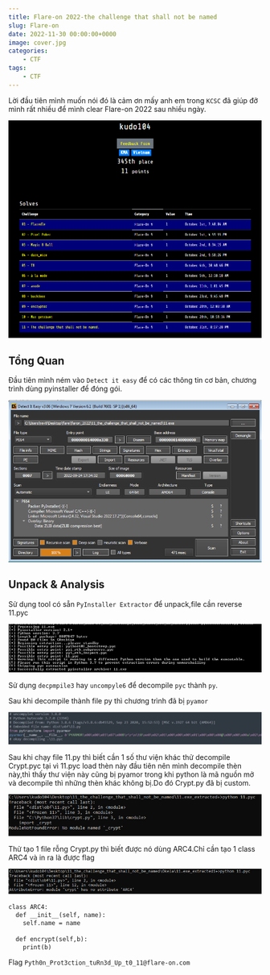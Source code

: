 ```yaml
---
title: Flare-on 2022-the challenge that shall not be named
slug: Flare-on
date: 2022-11-30 00:00:00+0000
image: cover.jpg
categories:
    - CTF
tags:
    - CTF
---
```


Lời đầu tiên mình muốn nói đó là cảm ơn mấy anh em trong `KCSC` đã giúp đỡ mình rất nhiều để mình clear Flare-on 2022 sau nhiều ngày.

![Picture 1](flare-on.png)

## Tổng Quan 
Đầu tiên mình ném vào `Detect it easy` để có các thông tin cơ bản, chương trình dùng pyinstaller để đóng gói.

![Picture 2](1.png)

## Unpack & Analysis
Sử dụng tool có sẵn `PyInstaller Extractor` để unpack,file cần reverse 11.pyc

![Picture 3](2.png)

Sử dụng ```decpmpile3``` hay ```uncompyle6``` để decompile `pyc` thành `py`.

Sau khi decompile thành file py thì chương trình đã bị `pyamor`

![Picture 4](3.png)  

Sau khi chạy file 11.py thì biết cần 1 số thư viện khác thử decompile Crypt.pyc tại vì 11.pyc load thèn này đầu tiên nên mình decompile thèn này,thì thấy thư viện này cũng bị pyamor trong khi python là mã nguồn mở và decompile thì những thèn khác không bị.Do đó Crypt.py đã bị custom.

![Picture 5](4.png) 

Thử tạo 1 file rỗng Crypt.py thì biết được nó dùng ARC4.Chỉ cần tạo 1 class ARC4 và in ra là được flag

![Picture 6](5.png) 

```
class ARC4:
  def __init__(self, name):
    self.name = name

  def encrypt(self,b):
    print(b)
```

Flag `Pyth0n_Prot3ction_tuRn3d_Up_t0_11@flare-on.com`

